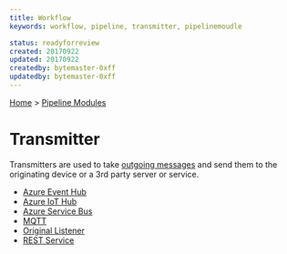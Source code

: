 ```yaml
---
title: Workflow
keywords: workflow, pipeline, transmitter, pipelinemoudle 

status: readyforreview
created: 20170922
updated: 20170922
createdby: bytemaster-0xff
updatedby: bytemaster-0xff
---
```

[Home](../Index.md) > [Pipeline Modules](Index.md)

# Transmitter

Transmitters are used to take [outgoing messages](../Messaging/OutgoingMessages.md) and send them to the originating device or a 
3rd party server or service.

* [Azure Event Hub](./Transmitters/AzureEventHubs.md)
* [Azure IoT Hub](./Transmitters/AzureIoTHub.md)
* [Azure Service Bus](./Transmitters/AzureServiceBus.md)
* [MQTT](./Transmitters/MQTTClient.md)
* [Original Listener](./Transmitters/OriginalListener.md)
* [REST Service](./Transmitters/Rest.md)